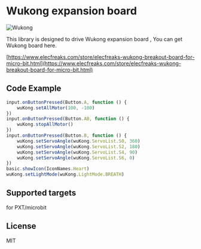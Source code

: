 # Wukong expansion board

![Wukong](https://raw.githubusercontent.com/elecfreaks/pxt-wukong/master/Wukong.jpg)

This library is designed to drive Wukong expansion board , You can get Wukong board here.

[https://www.elecfreaks.com/store/elecfreaks-wukong-breakout-board-for-micro-bit.html](https://www.elecfreaks.com/store/elecfreaks-wukong-breakout-board-for-micro-bit.html)

## Code Example
```JavaScript
input.onButtonPressed(Button.A, function () {
    wuKong.setAllMotor(100, -100)
})
input.onButtonPressed(Button.AB, function () {
    wuKong.stopAllMotor()
})
input.onButtonPressed(Button.B, function () {
    wuKong.setServoAngle(wuKong.ServoList.S0, 360)
    wuKong.setServoAngle(wuKong.ServoList.S2, 180)
    wuKong.setServoAngle(wuKong.ServoList.S4, 90)
    wuKong.setServoAngle(wuKong.ServoList.S6, 0)
})
basic.showIcon(IconNames.Heart)
wuKong.setLightMode(wuKong.LightMode.BREATH)

```
## Supported targets
for PXT/microbit

## License
MIT
